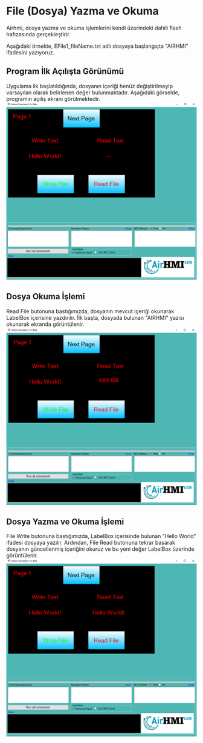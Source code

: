 # File (Dosya) Yazma ve Okuma

Airhmi, dosya yazma ve okuma işlemlerini kendi üzerindeki dahili flash hafızasında gerçekleştirir.

Aşağıdaki örnekte, EFile1_fileName.txt adlı dosyaya başlangıçta "AIRHMI" ifadesini yazıyoruz.


## Program İlk Açılışta Görünümü
Uygulama ilk başlatıldığında, dosyanın içeriği henüz değiştirilmeyip varsayılan olarak belirlenen değer bulunmaktadır. Aşağıdaki görselde, programın açılış ekranı görülmektedir.
![Açıklama Metni](1.png)
## Dosya Okuma İşlemi
Read File butonuna bastığımızda, dosyanın mevcut içeriği okunarak LabelBox içerisine yazdırılır. İlk başta, dosyada bulunan "AIRHMI" yazısı okunarak ekranda görüntülenir.
![Açıklama Metni](3.png)
## Dosya Yazma ve Okuma İşlemi
File Write butonuna bastığımızda, LabelBox içerisinde bulunan "Hello World" ifadesi dosyaya yazılır. Ardından, File Read butonuna tekrar basarak dosyanın güncellenmiş içeriğini okuruz ve bu yeni değer LabelBox üzerinde görüntülenir.
![Açıklama Metni](4.png)

